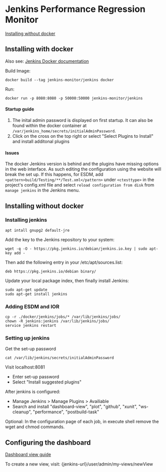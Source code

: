 # Jenkins Performance Regression Monitor

 [Installing without docker](#installing-without-docker)

## Installing with docker
Also see: [Jenkins Docker documentation]( https://github.com/jenkinsci/docker)

Build Image:
```
docker build --tag jenkins-monitor/jenkins docker
```
Run:
```
docker run -p 8080:8080 -p 50000:50000 jenkins-monitor/jenkins
```

#### Startup guide
1. The inital admin password is displayed on first startup. It can also be found within the docker container at ```/var/jenkins_home/secrets/initialAdminPassword```.
2. Click on the cross on the top right or select "Select Plugins to Install" and install additonal plugins

#### Issues
The docker Jenkins version is behind and the plugins have missing options in the web interface. As such editing the configuration using the website will break the set up. If  this happens, for ESDM, add ```<pattern>build/Testing/**/Test.xml</pattern>``` under ```<ctesttype>``` in the project's config.xml file and select ```reload configuration from disk``` from ```manage jenkins``` in the Jenkins menu.


## Installing without docker
### Installing jenkins
```
apt intall gnupg2 default-jre
```
Add the key to the Jenkins repository to your system:
```
wget -q -O - https://pkg.jenkins.io/debian/jenkins.io.key | sudo apt-key add -
```
Then add the following entry in your /etc/apt/sources.list:
```
deb https://pkg.jenkins.io/debian binary/
```
Update your local package index, then finally install Jenkins:
```
sudo apt-get update
sudo apt-get install jenkins
```

### Adding ESDM and IOR
```
cp -r ./docker/jenkins/jobs/* /var/lib/jenkins/jobs/
chown -R jenkins:jenkins /var/lib/jenkins/jobs/
service jenkins restart
```
### Setting up jenkins
Get the set-up password
```
cat /var/lib/jenkins/secrets/initialAdminPassword 
```
Visit localhost:8081
 * Enter set-up password
 * Select "Install suggested plugins"
 
After jenkins is configured:
 * Manage Jenkins > Manage Plugins > Availiable
 * Search and install "dashboard-view", "plot", "github", "xunit", "ws-cleanup", "performance", "postbuild-task"
 
Optional:
In the configuration page of each job, in execute shell remove the wget and chmod commands.
 
## Configuring the dashboard

[Dashboard view guide]( https://wiki.jenkins.io/display/JENKINS/Dashboard+View)

To create a new view, visit: {jenkins-url}/user/admin/my-views/newView

 
